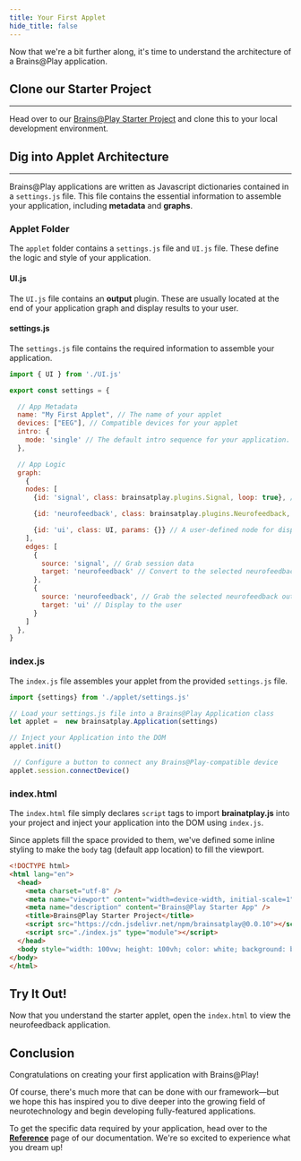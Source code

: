 ```yaml
---
title: Your First Applet
hide_title: false
---
```


<!-- ![Your First Applet](../../static/img/02-your-first-applet/header.png) -->

<!-- ## Overview
--- -->
Now that we're a bit further along, it's time to understand the architecture of a Brains@Play application.

## Clone our Starter Project
---

Head over to our [Brains@Play Starter Project](https://github.com/brainsatplay/brainsatplay-starter) and clone this to your local development environment. 


## Dig into Applet Architecture
---
Brains@Play applications are written as Javascript dictionaries contained in a `settings.js` file. This file contains the essential information to assemble your application, including **metadata** and **graphs**.

### Applet Folder
The `applet` folder contains a `settings.js` file and `UI.js` file. These define the logic and style of your application.

#### UI.js 
The `UI.js` file contains an **output** plugin. These are usually located at the end of your application graph and display results to your user.

#### settings.js
The `settings.js` file contains the required information to assemble your application.
 
```javascript
import { UI } from './UI.js'

export const settings = {

  // App Metadata
  name: "My First Applet", // The name of your applet
  devices: ["EEG"], // Compatible devices for your applet
  intro: {
    mode: 'single' // The default intro sequence for your application. Leave blank for no intro.
  },

  // App Logic
  graph:
    {
    nodes: [
      {id: 'signal', class: brainsatplay.plugins.Signal, loop: true}, // A default node from Brains@Play that grabs session data

      {id: 'neurofeedback', class: brainsatplay.plugins.Neurofeedback, params: {}}, // A default node from Brains@Play to process session data into neurofeedback outputs

      {id: 'ui', class: UI, params: {}} // A user-defined node for displaying neurofeedback results
    ],
    edges: [
      {
        source: 'signal', // Grab session data
        target: 'neurofeedback' // Convert to the selected neurofeedback output
      },
      {
        source: 'neurofeedback', // Grab the selected neurofeedback output
        target: 'ui' // Display to the user
      }
    ]
  },
}

```

### index.js
The `index.js` file assembles your applet from the provided `settings.js` file.

```javascript 
import {settings} from './applet/settings.js'

// Load your settings.js file into a Brains@Play Application class
let applet =  new brainsatplay.Application(settings)

// Inject your Application into the DOM
applet.init()

 // Configure a button to connect any Brains@Play-compatible device
applet.session.connectDevice()
```

### index.html
The `index.html` file simply declares `script` tags to import **brainatplay.js** into your project and inject your application into the DOM using `index.js`. 

Since applets fill the space provided to them, we've defined some inline styling to make the `body` tag (default app location) to fill the viewport.

```html 
<!DOCTYPE html>
<html lang="en">
  <head>
    <meta charset="utf-8" />
    <meta name="viewport" content="width=device-width, initial-scale=1" />
    <meta name="description" content="Brains@Play Starter App" />
    <title>Brains@Play Starter Project</title>
    <script src="https://cdn.jsdelivr.net/npm/brainsatplay@0.0.10"></script>
    <script src="./index.js" type="module"></script>
  </head>
  <body style="width: 100vw; height: 100vh; color: white; background: black;">
</body>
</html>
```

## Try It Out!
Now that you understand the starter applet, open the `index.html` to view the neurofeedback application.

## Conclusion
Congratulations on creating your first application with Brains@Play! 

Of course, there's much more that can be done with our framework—but we hope this has inspired you to dive deeper into the growing field of neurotechnology and begin developing fully-featured applications. 

To get the specific data required by your application, head over to the [**Reference**](../reference) page of our documentation. We're so excited to experience what you dream up!
